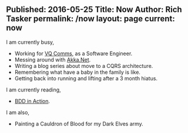Published: 2016-05-25
Title: Now
Author: Rich Tasker
permalink: /now
layout: page
current: now
---
I am currently busy,
- Working for [VQ Comms](http://www.vqcomms.com/), as a Software Engineer.
- Messing around with [Akka.Net](http://getakka.net/).
- Writing a blog series about move to a CQRS architecture.
- Remembering what have a baby in the family is like.
- Getting back into running and lifting after a 3 month hiatus.

I am currently reading,
- [BDD in Action](https://www.manning.com/books/bdd-in-action).

I am also,
- Painting a Cauldron of Blood for my Dark Elves army.